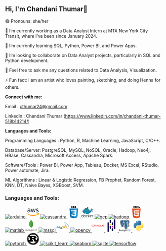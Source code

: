 ##                                 Hi, I'm Chandani Thumar👋


😄 Pronouns: she/her

🔭 I’m currently working as a Data Analyst Intern at MTA New York City Transit, where I've been since January 2024.

🌱 I’m currently learning SQL, Python, Power BI, and Power Apps.

👯 I’m looking to collaborate on Data Analyst projects, particularly in SQL and Python development.

💬 Feel free to ask me any questions related to Data Analysis, Visualization.

⚡ Fun fact: I am an artist who loves painting, sketching, and doing Henna for others.

**Connect with me:**

Email : cthumar24@gmail.com

Linkedln : Chandani Thumar (https://www.linkedin.com/in/chandani-thumar-518b14214/)

**Languages and Tools:**

Programming Languages : Python, R, Machine Learning, JavaScript, C/C++. 

Database/Server: PostgreSQL, MySQL, NoSQL, Oracle, Hadoop, Neo4j, HBase, Cassandra, Microsoft Access, Apache Spark.

Software/Tools : Power BI, Power App, Tableau, Docker, MS Excel, RStudio, Power automate, Jira.

ML Algorithms : Linear & Logistic Regression, FB Prophet, Random Forest, KNN, DT, Naive Bayes, XGBoost, SVM.
<h3 align="left">Languages and Tools:</h3>
<p align="left"> <a href="
https://www.arduino.cc/"
target="_blank" rel="noreferrer"> <img src="
https://cdn.worldvectorlogo.com/logos/arduino-1.svg"
alt="arduino" width="40" height="40"/> </a> <a href="
https://aws.amazon.com"
target="_blank" rel="noreferrer"> <img src="
https://raw.githubusercontent.com/devicons/devicon/master/icons/amazonwebservices/amazonwebservices-original-wordmark.svg"
alt="aws" width="40" height="40"/> </a> <a href="
https://cassandra.apache.org/"
target="_blank" rel="noreferrer"> <img src="
https://www.vectorlogo.zone/logos/apache_cassandra/apache_cassandra-icon.svg"
alt="cassandra" width="40" height="40"/> </a> <a href="
https://www.w3schools.com/css/"
target="_blank" rel="noreferrer"> <img src="
https://raw.githubusercontent.com/devicons/devicon/master/icons/css3/css3-original-wordmark.svg"
alt="css3" width="40" height="40"/> </a> <a href="
https://www.docker.com/"
target="_blank" rel="noreferrer"> <img src="
https://raw.githubusercontent.com/devicons/devicon/master/icons/docker/docker-original-wordmark.svg"
alt="docker" width="40" height="40"/> </a> <a href="
https://cloud.google.com"
target="_blank" rel="noreferrer"> <img src="
https://www.vectorlogo.zone/logos/google_cloud/google_cloud-icon.svg"
alt="gcp" width="40" height="40"/> </a> <a href="
https://hadoop.apache.org/"
target="_blank" rel="noreferrer"> <img src="
https://www.vectorlogo.zone/logos/apache_hadoop/apache_hadoop-icon.svg"
alt="hadoop" width="40" height="40"/> </a> <a href="
https://www.w3.org/html/"
target="_blank" rel="noreferrer"> <img src="
https://raw.githubusercontent.com/devicons/devicon/master/icons/html5/html5-original-wordmark.svg"
alt="html5" width="40" height="40"/> </a> <a href="
https://www.mathworks.com/"
target="_blank" rel="noreferrer"> <img src="
https://upload.wikimedia.org/wikipedia/commons/2/21/Matlab_Logo.png"
alt="matlab" width="40" height="40"/> </a> <a href="
https://www.mongodb.com/"
target="_blank" rel="noreferrer"> <img src="
https://raw.githubusercontent.com/devicons/devicon/master/icons/mongodb/mongodb-original-wordmark.svg"
alt="mongodb" width="40" height="40"/> </a> <a href="
https://www.microsoft.com/en-us/sql-server"
target="_blank" rel="noreferrer"> <img src="
https://www.svgrepo.com/show/303229/microsoft-sql-server-logo.svg"
alt="mssql" width="40" height="40"/> </a> <a href="
https://www.mysql.com/"
target="_blank" rel="noreferrer"> <img src="
https://raw.githubusercontent.com/devicons/devicon/master/icons/mysql/mysql-original-wordmark.svg"
alt="mysql" width="40" height="40"/> </a> <a href="
https://opencv.org/"
target="_blank" rel="noreferrer"> <img src="
https://www.vectorlogo.zone/logos/opencv/opencv-icon.svg"
alt="opencv" width="40" height="40"/> </a> <a href="
https://www.oracle.com/"
target="_blank" rel="noreferrer"> <img src="
https://raw.githubusercontent.com/devicons/devicon/master/icons/oracle/oracle-original.svg"
alt="oracle" width="40" height="40"/> </a> <a href="
https://pandas.pydata.org/"
target="_blank" rel="noreferrer"> <img src="
https://raw.githubusercontent.com/devicons/devicon/2ae2a900d2f041da66e950e4d48052658d850630/icons/pandas/pandas-original.svg"
alt="pandas" width="40" height="40"/> </a> <a href="
https://www.postgresql.org"
target="_blank" rel="noreferrer"> <img src="
https://raw.githubusercontent.com/devicons/devicon/master/icons/postgresql/postgresql-original-wordmark.svg"
alt="postgresql" width="40" height="40"/> </a> <a href="
https://www.python.org"
target="_blank" rel="noreferrer"> <img src="
https://raw.githubusercontent.com/devicons/devicon/master/icons/python/python-original.svg"
alt="python" width="40" height="40"/> </a> <a href="
https://pytorch.org/"
target="_blank" rel="noreferrer"> <img src="
https://www.vectorlogo.zone/logos/pytorch/pytorch-icon.svg"
alt="pytorch" width="40" height="40"/> </a> <a href="
https://www.rust-lang.org"
target="_blank" rel="noreferrer"> <img src="
https://raw.githubusercontent.com/devicons/devicon/master/icons/rust/rust-plain.svg"
alt="rust" width="40" height="40"/> </a> <a href="
https://scikit-learn.org/"
target="_blank" rel="noreferrer"> <img src="
https://upload.wikimedia.org/wikipedia/commons/0/05/Scikit_learn_logo_small.svg"
alt="scikit_learn" width="40" height="40"/> </a> <a href="
https://seaborn.pydata.org/"
target="_blank" rel="noreferrer"> <img src="
https://seaborn.pydata.org/_images/logo-mark-lightbg.svg"
alt="seaborn" width="40" height="40"/> </a> <a href="
https://www.sqlite.org/"
target="_blank" rel="noreferrer"> <img src="
https://www.vectorlogo.zone/logos/sqlite/sqlite-icon.svg"
alt="sqlite" width="40" height="40"/> </a> <a href="
https://www.tensorflow.org"
target="_blank" rel="noreferrer"> <img src="
https://www.vectorlogo.zone/logos/tensorflow/tensorflow-icon.svg"
alt="tensorflow" width="40" height="40"/> </a> </p>
